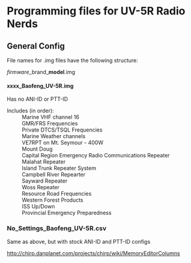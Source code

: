 # Programming files for UV-5R Radio Nerds

## General Config

File names for .img files have the following structure:

*firmware*\_brand\_**model**.img

#### xxxx_Baofeng_UV-5R.img

Has no ANI-ID or PTT-ID

<dl>
  <dt>Includes (in order):</dt>
  <dd>Marine VHF channel 16</dd>
  <dd>GMR/FRS Frequencies</dd>
  <dd>Private DTCS/TSQL Frequencies</dd>
  <dd>Marine Weather channels</dd>
  <dd>VE7RPT on Mt. Seymour - 400W</dd>
  <dd>Mount Doug</dd>
  <dd>Capital Region Emergency Radio Communications Repeater</dd>
  <dd>Malahat Repeater</dd>
  <dd>Island Trunk Repeater System</dd>
  <dd>Campbell River Repearter</dd>
  <dd>Sayward Repeater</dd>
  <dd>Woss Repeater</dd>
  <dd>Resource Road Frequencies</dd>
  <dd>Western Forest Products</dd>
  <dd>ISS Up/Down</dd>
  <dd>Provincial Emergency Preparedness</dd>
</dl>

### No_Settings_Baofeng_UV-5R.csv

Same as above, but with stock ANI-ID and PTT-ID configs

http://chirp.danplanet.com/projects/chirp/wiki/MemoryEditorColumns
